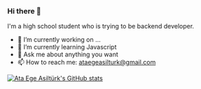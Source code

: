 ### Hi there 👋

<!--
**ataegeasilturk/ataegeasilturk** is a ✨ _special_ ✨ repository because its `README.md` (this file) appears on your GitHub profile.

Here are some ideas to get you started:

- 🔭 I’m currently working on ...
- 🌱 I’m currently learning ...
- 👯 I’m looking to collaborate on ...
- 🤔 I’m looking for help with ...
- 💬 Ask me about ...
- 📫 How to reach me: ...
- 😄 Pronouns: ...
- ⚡ Fun fact: ...
-->
I'm a high school student who is trying to be backend developer.

- 🔭 I’m currently working on ...
- 🌱 I’m currently learning Javascript
- 💬 Ask me about anything you want 
- 📫 How to reach me: ataegeasilturk@gmail.com

[![Ata Ege Asiltürk's GitHub stats](https://github-readme-stats.vercel.app/api?username=ataegeasilturk&count_private=true)](https://github.com/ataegeasilturk/ataegeasilturk)
